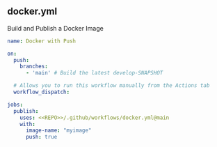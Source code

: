 ## docker.yml
Build and Publish a Docker Image

```yml
name: Docker with Push

on:
  push:
    branches:
      - 'main' # Build the latest develop-SNAPSHOT

  # Allows you to run this workflow manually from the Actions tab
  workflow_dispatch:

jobs:
  publish:
    uses: <<REPO>>/.github/workflows/docker.yml@main
    with:
      image-name: "myimage"
      push: true
```
